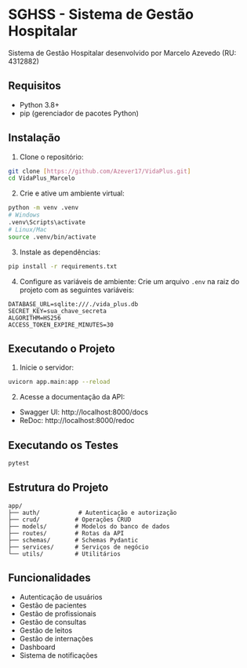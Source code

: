 # SGHSS - Sistema de Gestão Hospitalar

Sistema de Gestão Hospitalar desenvolvido por Marcelo Azevedo (RU: 4312882)

## Requisitos

- Python 3.8+
- pip (gerenciador de pacotes Python)

## Instalação

1. Clone o repositório:
```bash
git clone [https://github.com/Azever17/VidaPlus.git]
cd VidaPlus_Marcelo
```

2. Crie e ative um ambiente virtual:
```bash
python -m venv .venv
# Windows
.venv\Scripts\activate
# Linux/Mac
source .venv/bin/activate
```

3. Instale as dependências:
```bash
pip install -r requirements.txt
```

4. Configure as variáveis de ambiente:
Crie um arquivo `.env` na raiz do projeto com as seguintes variáveis:
```
DATABASE_URL=sqlite:///./vida_plus.db
SECRET_KEY=sua_chave_secreta
ALGORITHM=HS256
ACCESS_TOKEN_EXPIRE_MINUTES=30
```

## Executando o Projeto

1. Inicie o servidor:
```bash
uvicorn app.main:app --reload
```

2. Acesse a documentação da API:
- Swagger UI: http://localhost:8000/docs
- ReDoc: http://localhost:8000/redoc

## Executando os Testes

```bash
pytest
```

## Estrutura do Projeto

```
app/
├── auth/           # Autenticação e autorização
├── crud/          # Operações CRUD
├── models/        # Modelos do banco de dados
├── routes/        # Rotas da API
├── schemas/       # Schemas Pydantic
├── services/      # Serviços de negócio
└── utils/         # Utilitários
```

## Funcionalidades

- Autenticação de usuários
- Gestão de pacientes
- Gestão de profissionais
- Gestão de consultas
- Gestão de leitos
- Gestão de internações
- Dashboard
- Sistema de notificações
